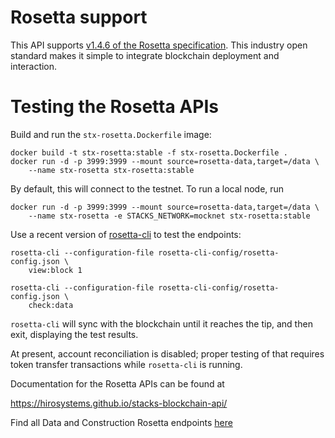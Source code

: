 # Rosetta support

This API supports [v1.4.6 of the Rosetta specification](https://www.rosetta-api.org/). This industry open standard makes it simple to integrate blockchain deployment and interaction.

# Testing the Rosetta APIs

Build and run the `stx-rosetta.Dockerfile` image:

    docker build -t stx-rosetta:stable -f stx-rosetta.Dockerfile .
    docker run -d -p 3999:3999 --mount source=rosetta-data,target=/data \
        --name stx-rosetta stx-rosetta:stable

By default, this will connect to the testnet.  To run a local node, run


    docker run -d -p 3999:3999 --mount source=rosetta-data,target=/data \
        --name stx-rosetta -e STACKS_NETWORK=mocknet stx-rosetta:stable

Use a recent version of [rosetta-cli](https://github.com/coinbase/rosetta-cli) to test the endpoints:

    rosetta-cli --configuration-file rosetta-cli-config/rosetta-config.json \
        view:block 1

    rosetta-cli --configuration-file rosetta-cli-config/rosetta-config.json \
        check:data

`rosetta-cli` will sync with the blockchain until it reaches the tip,
and then exit, displaying the test results.

At present, account reconciliation is disabled; proper testing of that
requires token transfer transactions while `rosetta-cli` is running.

Documentation for the Rosetta APIs can be found at

https://hirosystems.github.io/stacks-blockchain-api/

Find all Data and Construction Rosetta endpoints [here](https://docs.hiro.so/api#tag/Rosetta)
